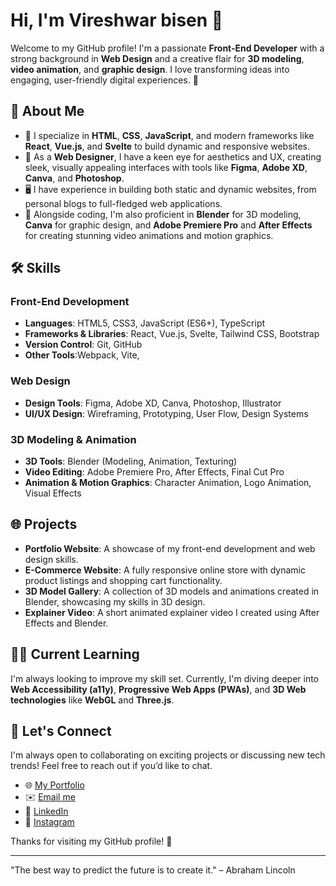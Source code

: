 # Hi, I'm Vireshwar bisen 👋

Welcome to my GitHub profile! I'm a passionate **Front-End Developer** with a strong background in **Web Design** and a creative flair for **3D modeling**, **video animation**, and **graphic design**. I love transforming ideas into engaging, user-friendly digital experiences. 🚀

## 🚀 About Me

- 🔧 I specialize in **HTML**, **CSS**, **JavaScript**, and modern frameworks like **React**, **Vue.js**, and **Svelte** to build dynamic and responsive websites.
- 🎨 As a **Web Designer**, I have a keen eye for aesthetics and UX, creating sleek, visually appealing interfaces with tools like **Figma**, **Adobe XD**, **Canva**, and **Photoshop**.
- 🖥️ I have experience in building both static and dynamic websites, from personal blogs to full-fledged web applications.
- 🎥 Alongside coding, I'm also proficient in **Blender** for 3D modeling, **Canva** for graphic design, and **Adobe Premiere Pro** and **After Effects** for creating stunning video animations and motion graphics.
                       
## 🛠️ Skills

### Front-End Development
- **Languages**: HTML5, CSS3, JavaScript (ES6+), TypeScript
- **Frameworks & Libraries**: React, Vue.js, Svelte, Tailwind CSS, Bootstrap
- **Version Control**: Git, GitHub
- **Other Tools**:Webpack, Vite,

### Web Design
- **Design Tools**: Figma, Adobe XD, Canva, Photoshop, Illustrator
- **UI/UX Design**: Wireframing, Prototyping, User Flow, Design Systems

### 3D Modeling & Animation
- **3D Tools**: Blender (Modeling, Animation, Texturing)
- **Video Editing**: Adobe Premiere Pro, After Effects, Final Cut Pro
- **Animation & Motion Graphics**: Character Animation, Logo Animation, Visual Effects

## 🌐 Projects

- **Portfolio Website**: A showcase of my front-end development and web design skills. 
- **E-Commerce Website**: A fully responsive online store with dynamic product listings and shopping cart functionality. 
- **3D Model Gallery**: A collection of 3D models and animations created in Blender, showcasing my skills in 3D design. 
- **Explainer Video**: A short animated explainer video I created using After Effects and Blender. 

## 🧑‍💻 Current Learning

I'm always looking to improve my skill set. Currently, I'm diving deeper into **Web Accessibility (a11y)**, **Progressive Web Apps (PWAs)**, and **3D Web technologies** like **WebGL** and **Three.js**.

## 💬 Let's Connect

I'm always open to collaborating on exciting projects or discussing new tech trends! Feel free to reach out if you’d like to chat.

- 🌐 [My Portfolio](#)
- ✉️ [Email me](vireshwarbisen2958@gmail.com)
- 💼 [LinkedIn](www.linkedin.com/in/vireshwar-bisen-203101viis)
- 👾 [Instagram](https://www.instagram.com/epic_explorer_31?utm_source=ig_web_button_share_sheet&igsh=ZDNlZDc0MzIxNw==)

Thanks for visiting my GitHub profile! 🎉

---
"The best way to predict the future is to create it." – Abraham Lincoln

<!---
VIRESHWAR-BISEN/VIRESHWAR-BISEN is a ✨ special ✨ repository because its `README.md` (this file) appears on your GitHub profile.
You can click the Preview link to take a look at your changes.
--->
